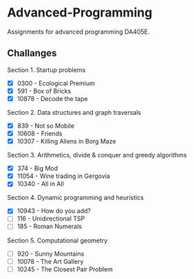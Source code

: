 # Advanced-Programming
Assignments for advanced programming DA405E.

## Challanges
Section 1. Startup problems  
- [x] 0300 - Ecological Premium  
- [x] 591 - Box of Bricks  
- [x] 10878 - Decode the tape  

Section 2. Data structures and graph traversals  
- [x] 839 - Not so Mobile   
- [x] 10608 - Friends  
- [x] 10307 - Killing Aliens in Borg Maze  

Section 3. Arithmetics, divide & conquer and greedy algorithms  
- [x] 374 - Big Mod  
- [x] 11054 - Wine trading in Gergovia  
- [x] 10340 - All in All 

Section 4. Dynamic programming and heuristics  
- [x] 10943 - How do you add?  
- [ ] 116 - Unidirectional TSP  
- [ ] 185 - Roman Numerals  

Section 5. Computational geometry  
- [ ] 920 - Sunny Mountains  
- [ ] 10078 - The Art Gallery  
- [ ] 10245 - The Closest Pair Problem  